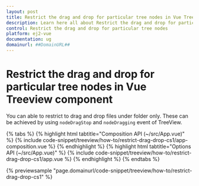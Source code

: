 ```yaml
---
layout: post
title: Restrict the drag and drop for particular tree nodes in Vue Treeview component | Syncfusion
description: Learn here all about Restrict the drag and drop for particular tree nodes in Syncfusion Vue Treeview component of Syncfusion Essential JS 2 and more.
control: Restrict the drag and drop for particular tree nodes 
platform: ej2-vue
documentation: ug
domainurl: ##DomainURL##
---
```


# Restrict the drag and drop for particular tree nodes in Vue Treeview component

You can able to restrict to drag and drop files under folder only. These can be achieved by using `nodeDragStop` and `nodeDragging` event of TreeView.

{% tabs %}
{% highlight html tabtitle="Composition API (~/src/App.vue)" %}
{% include code-snippet/treeview/how-to/restrict-drag-drop-cs1/app-composition.vue %}
{% endhighlight %}
{% highlight html tabtitle="Options API (~/src/App.vue)" %}
{% include code-snippet/treeview/how-to/restrict-drag-drop-cs1/app.vue %}
{% endhighlight %}
{% endtabs %}
        
{% previewsample "page.domainurl/code-snippet/treeview/how-to/restrict-drag-drop-cs1" %}